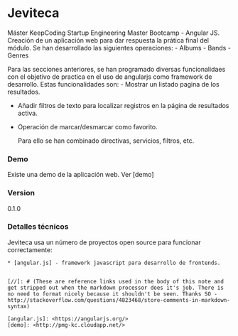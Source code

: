 # Jeviteca

Máster KeepCoding Startup Engineering Master Bootcamp - Angular JS.
    Creación de un aplicación web para dar respuesta la prática final del módulo. Se han desarrollado las siguientes operaciones:
    - Albums
    - Bands
    - Genres

Para las secciones anteriores, se han programado diversas funcionalidaes con el objetivo de practica en el uso de angularjs como framework de desarrollo. Estas funcionalidades son:
    - Mostrar un listado pagina de los resultados.
- Añadir filtros de texto para localizar registros en la página de resultados activa.
- Operación de marcar/desmarcar como favorito.

    Para ello se han combinado directivas, servicios, filtros, etc.

### Demo

Existe una demo de la aplicación web. Ver [demo]

### Version
0.1.0

### Detalles técnicos

Jeviteca usa un número de proyectos open source para funcionar correctamente:

    * [angular.js] - framework javascript para desarrollo de frontends.


    [//]: # (These are reference links used in the body of this note and get stripped out when the markdown processor does it's job. There is no need to format nicely because it shouldn't be seen. Thanks SO - http://stackoverflow.com/questions/4823468/store-comments-in-markdown-syntax)

    [angular.js]: <https://angularjs.org/>
    [demo]: <http://pmg-kc.cloudapp.net/>







